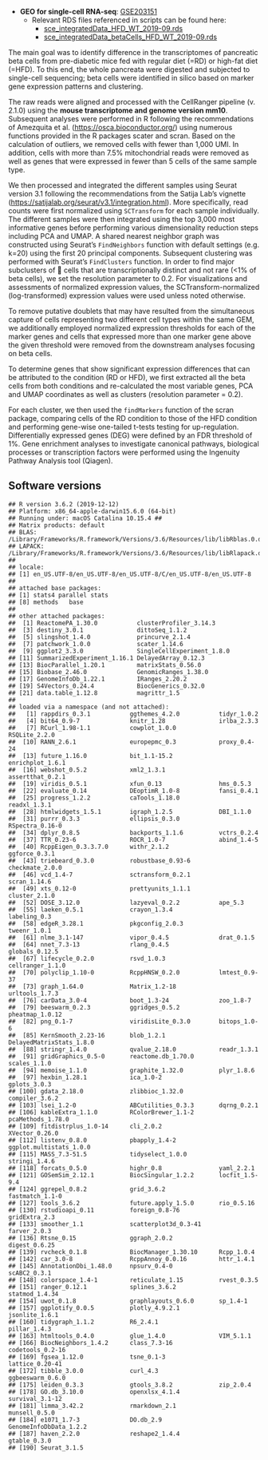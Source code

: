 - **GEO for single-cell RNA-seq**: [GSE203151](https://www.ncbi.nlm.nih.gov/geo/query/acc.cgi?acc=GSE203151)
  - Relevant RDS files referenced in scripts can be found here:
    - [sce_integratedData_HFD_WT_2019-09.rds](https://wcm.box.com/s/woo4m5g39gtox94rh8hhx8ugv6wz39v0)
    - [sce_integratedData_betaCells_HFD_WT_2019-09.rds](https://wcm.box.com/s/ncr8szvwoeu1ip3uxtizwk3vsxzzczc6)

The main goal was to identify difference in the transcriptomes of pancreatic beta cells from pre-diabetic mice fed with regular diet (=RD) or high-fat diet (=HFD). To this end, the whole pancreata were digested and subjected to single-cell sequencing; beta cells were identified in silico based on marker gene expression patterns and clustering.

The raw reads were aligned and processed with the CellRanger pipeline (v. 2.1.0) using the **mouse transcriptome and genome version mm10**. Subsequent analyses were performed in R following the recommendations of Amezquita et al. (https://osca.bioconductor.org/) using numerous functions provided in the R packages scater and scran.
Based on the calculation of outliers, we removed cells with fewer than 1,000 UMI. In addition, cells with more than 7.5% mitochondrial reads were removed as well as genes that were expressed in fewer than 5 cells of the same sample type.

We then processed and integrated the different samples using Seurat version 3.1 following the recommendations from the Satija Lab’s vignette (https://satijalab.org/seurat/v3.1/integration.html).
More specifically, read counts were first normalized using `SCTransform` for each sample individually.
The different samples were then integrated using the top 3,000 most informative genes before performing various dimensionality reduction steps including PCA and UMAP.
A shared nearest neighbor graph was constructed using Seurat’s `FindNeighbors` function with default settings (e.g. k=20) using the first 20 principal components. Subsequent clustering was performed with Seurat’s `FindClusters` function.
In order to find major subclusters of  cells that are transcriptionally distinct and not rare (<1% of beta cells), we set the resolution parameter to 0.2.
For visualizations and assessments of normalized expression values, the SCTransform-normalized (log-transformed) expression values were used unless noted otherwise.

To remove putative doublets that may have resulted from the simultaneous capture of cells representing two different cell types within the same GEM, we additionally employed normalized expression thresholds for each of the marker genes and cells that expressed more than one marker gene above the given threshold were removed from the downstream analyses focusing on beta cells.

To determine genes that show significant expression differences that can be attributed to the condition (RD or HFD), we first extracted all the beta cells from both conditions and re-calculated the most variable genes, PCA and UMAP coordinates as well as clusters (resolution parameter = 0.2).

For each cluster, we then used the `findMarkers` function of the scran package, comparing cells of the RD condition to those of the HFD condition and performing gene-wise one-tailed t-tests testing for up-regulation.
Differentially expressed genes (DEG) were defined by an FDR threshold of 1%.
Gene enrichment analyses to investigate canonical pathways, biological processes or transcription factors were performed using the Ingenuity Pathway Analysis tool (Qiagen). 

## Software versions

```
## R version 3.6.2 (2019-12-12)
## Platform: x86_64-apple-darwin15.6.0 (64-bit)
## Running under: macOS Catalina 10.15.4 ##
## Matrix products: default
## BLAS: /Library/Frameworks/R.framework/Versions/3.6/Resources/lib/libRblas.0.dylib
## LAPACK: /Library/Frameworks/R.framework/Versions/3.6/Resources/lib/libRlapack.dylib ##
## locale:
## [1] en_US.UTF-8/en_US.UTF-8/en_US.UTF-8/C/en_US.UTF-8/en_US.UTF-8 ##
## attached base packages:
## [1] stats4 parallel stats
## [8] methods   base
##
## other attached packages:
##  [1] ReactomePA_1.30.0           clusterProfiler_3.14.3     
##  [3] destiny_3.0.1               dittoSeq_1.1.2             
##  [5] slingshot_1.4.0             princurve_2.1.4            
##  [7] patchwork_1.0.0             scater_1.14.6              
##  [9] ggplot2_3.3.0               SingleCellExperiment_1.8.0 
## [11] SummarizedExperiment_1.16.1 DelayedArray_0.12.3        
## [13] BiocParallel_1.20.1         matrixStats_0.56.0         
## [15] Biobase_2.46.0              GenomicRanges_1.38.0       
## [17] GenomeInfoDb_1.22.1         IRanges_2.20.2             
## [19] S4Vectors_0.24.4            BiocGenerics_0.32.0        
## [21] data.table_1.12.8           magrittr_1.5               
## 
## loaded via a namespace (and not attached):
##   [1] rappdirs_0.3.1           ggthemes_4.2.0           tidyr_1.0.2             
##   [4] bit64_0.9-7              knitr_1.28               irlba_2.3.3             
##   [7] RCurl_1.98-1.1           cowplot_1.0.0            RSQLite_2.2.0           
##  [10] RANN_2.6.1               europepmc_0.3            proxy_0.4-24            
##  [13] future_1.16.0            bit_1.1-15.2             enrichplot_1.6.1        
##  [16] webshot_0.5.2            xml2_1.3.1               assertthat_0.2.1        
##  [19] viridis_0.5.1            xfun_0.13                hms_0.5.3               
##  [22] evaluate_0.14            DEoptimR_1.0-8           fansi_0.4.1             
##  [25] progress_1.2.2           caTools_1.18.0           readxl_1.3.1            
##  [28] htmlwidgets_1.5.1        igraph_1.2.5             DBI_1.1.0               
##  [31] purrr_0.3.3              ellipsis_0.3.0           RSpectra_0.16-0         
##  [34] dplyr_0.8.5              backports_1.1.6          vctrs_0.2.4             
##  [37] TTR_0.23-6               ROCR_1.0-7               abind_1.4-5             
##  [40] RcppEigen_0.3.3.7.0      withr_2.1.2              ggforce_0.3.1           
##  [43] triebeard_0.3.0          robustbase_0.93-6        checkmate_2.0.0         
##  [46] vcd_1.4-7                sctransform_0.2.1        scran_1.14.6            
##  [49] xts_0.12-0               prettyunits_1.1.1        cluster_2.1.0           
##  [52] DOSE_3.12.0              lazyeval_0.2.2           ape_5.3                 
##  [55] laeken_0.5.1             crayon_1.3.4             labeling_0.3            
##  [58] edgeR_3.28.1             pkgconfig_2.0.3          tweenr_1.0.1            
##  [61] nlme_3.1-147             vipor_0.4.5              drat_0.1.5              
##  [64] nnet_7.3-13              rlang_0.4.5              globals_0.12.5          
##  [67] lifecycle_0.2.0          rsvd_1.0.3               cellranger_1.1.0        
##  [70] polyclip_1.10-0          RcppHNSW_0.2.0           lmtest_0.9-37           
##  [73] graph_1.64.0             Matrix_1.2-18            urltools_1.7.3          
##  [76] carData_3.0-4            boot_1.3-24              zoo_1.8-7               
##  [79] beeswarm_0.2.3           ggridges_0.5.2           pheatmap_1.0.12         
##  [82] png_0.1-7                viridisLite_0.3.0        bitops_1.0-6            
##  [85] KernSmooth_2.23-16       blob_1.2.1               DelayedMatrixStats_1.8.0
##  [88] stringr_1.4.0            qvalue_2.18.0            readr_1.3.1             
##  [91] gridGraphics_0.5-0       reactome.db_1.70.0       scales_1.1.0            
##  [94] memoise_1.1.0            graphite_1.32.0          plyr_1.8.6              
##  [97] hexbin_1.28.1            ica_1.0-2                gplots_3.0.3            
## [100] gdata_2.18.0             zlibbioc_1.32.0          compiler_3.6.2          
## [103] lsei_1.2-0               ABCutilities_0.3.3       dqrng_0.2.1             
## [106] kableExtra_1.1.0         RColorBrewer_1.1-2       pcaMethods_1.78.0       
## [109] fitdistrplus_1.0-14      cli_2.0.2                XVector_0.26.0          
## [112] listenv_0.8.0            pbapply_1.4-2            ggplot.multistats_1.0.0 
## [115] MASS_7.3-51.5            tidyselect_1.0.0         stringi_1.4.6           
## [118] forcats_0.5.0            highr_0.8                yaml_2.2.1              
## [121] GOSemSim_2.12.1          BiocSingular_1.2.2       locfit_1.5-9.4          
## [124] ggrepel_0.8.2            grid_3.6.2               fastmatch_1.1-0         
## [127] tools_3.6.2              future.apply_1.5.0       rio_0.5.16              
## [130] rstudioapi_0.11          foreign_0.8-76           gridExtra_2.3           
## [133] smoother_1.1             scatterplot3d_0.3-41     farver_2.0.3            
## [136] Rtsne_0.15               ggraph_2.0.2             digest_0.6.25           
## [139] rvcheck_0.1.8            BiocManager_1.30.10      Rcpp_1.0.4              
## [142] car_3.0-8                RcppAnnoy_0.0.16         httr_1.4.1              
## [145] AnnotationDbi_1.48.0     npsurv_0.4-0             scABC2_0.3.1            
## [148] colorspace_1.4-1         reticulate_1.15          rvest_0.3.5             
## [151] ranger_0.12.1            splines_3.6.2            statmod_1.4.34          
## [154] uwot_0.1.8               graphlayouts_0.6.0       sp_1.4-1                
## [157] ggplotify_0.0.5          plotly_4.9.2.1           jsonlite_1.6.1          
## [160] tidygraph_1.1.2          R6_2.4.1                 pillar_1.4.3            
## [163] htmltools_0.4.0          glue_1.4.0               VIM_5.1.1               
## [166] BiocNeighbors_1.4.2      class_7.3-16             codetools_0.2-16        
## [169] fgsea_1.12.0             tsne_0.1-3               lattice_0.20-41         
## [172] tibble_3.0.0             curl_4.3                 ggbeeswarm_0.6.0        
## [175] leiden_0.3.3             gtools_3.8.2             zip_2.0.4               
## [178] GO.db_3.10.0             openxlsx_4.1.4           survival_3.1-12         
## [181] limma_3.42.2             rmarkdown_2.1            munsell_0.5.0           
## [184] e1071_1.7-3              DO.db_2.9                GenomeInfoDbData_1.2.2  
## [187] haven_2.2.0              reshape2_1.4.4           gtable_0.3.0            
## [190] Seurat_3.1.5
```
